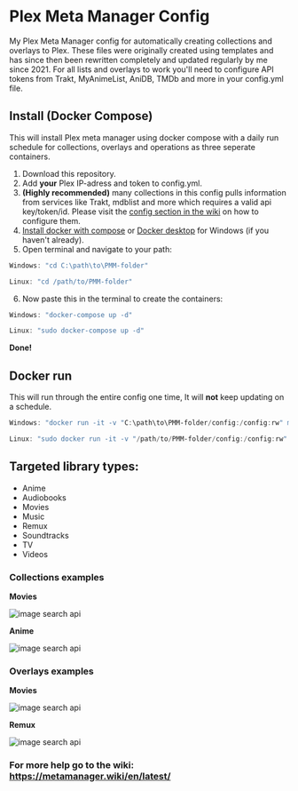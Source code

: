 # Plex Meta Manager Config

My Plex Meta Manager config for automatically creating collections and overlays to Plex. These files were originally created using templates and has since then been rewritten completely and updated regularly by me since 2021. For all lists and overlays to work you'll need to configure API tokens from Trakt, MyAnimeList, AniDB, TMDb and more in your config.yml file.

## Install (Docker Compose)

This will install Plex meta manager using docker compose with a daily run schedule for collections, overlays and operations as three seperate containers.

1. Download this repository.
2. Add **your** Plex IP-adress and token to config.yml.
3. **(Highly recommended)** many collections in this config pulls information from services like Trakt, mdblist and more which requires a valid api key/token/id. Please visit the [config section in the wiki](https://metamanager.wiki/en/latest/config/trakt.html) on how to configure them.
4. [Install docker with compose](https://www.theserverside.com/blog/Coffee-Talk-Java-News-Stories-and-Opinions/How-to-install-Docker-and-docker-compose-on-Ubuntu) or [Docker desktop](https://www.docker.com/products/docker-desktop/) for Windows (if you haven't already).
5. Open terminal and navigate to your path:

```powershell
Windows: "cd C:\path\to\PMM-folder"

Linux: "cd /path/to/PMM-folder"
```

6. Now paste this in the terminal to create the containers:

```powershell
Windows: "docker-compose up -d"

Linux: "sudo docker-compose up -d"
```

**Done!**

## Docker run

This will run through the entire config one time, It will **not** keep updating on a schedule.

```powershell
Windows: "docker run -it -v "C:\path\to\PMM-folder/config:/config:rw" meisnate12/plex-meta-manager --run"

Linux: "sudo docker run -it -v "/path/to/PMM-folder/config:/config:rw" meisnate12/plex-meta-manager --run"
```

## Targeted library types:

- Anime
- Audiobooks
- Movies
- Music
- Remux
- Soundtracks
- TV
- Videos

### Collections examples

**Movies**

![image search api](https://i.imgur.com/Q6njLZ9.png)

**Anime**

![image search api](https://i.imgur.com/dbuw1Gv.png)

### Overlays examples

**Movies**

![image search api](https://i.imgur.com/cTeNiMb.png)

**Remux**

![image search api](https://i.imgur.com/lcFOxiG.png)

### For more help go to the wiki: https://metamanager.wiki/en/latest/
